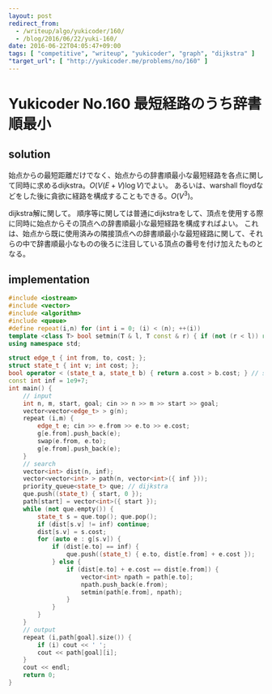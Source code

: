 ```yaml
---
layout: post
redirect_from:
  - /writeup/algo/yukicoder/160/
  - /blog/2016/06/22/yuki-160/
date: 2016-06-22T04:05:47+09:00
tags: [ "competitive", "writeup", "yukicoder", "graph", "dijkstra" ]
"target_url": [ "http://yukicoder.me/problems/no/160" ]
---
```


# Yukicoder No.160 最短経路のうち辞書順最小

## solution

始点からの最短距離だけでなく、始点からの辞書順最小な最短経路を各点に関して同時に求めるdijkstra。$O(V(E+V)\log V)$でよい。
あるいは、warshall floydなどをした後に貪欲に経路を構成することもできる。$O(V^3)$。

dijkstra解に関して。
順序等に関しては普通にdijkstraをして、頂点を使用する際に同時に始点からその頂点への辞書順最小な最短経路を構成すればよい。
これは、始点から既に使用済みの隣接頂点への辞書順最小な最短経路に関して、それらの中で辞書順最小なものの後ろに注目している頂点の番号を付け加えたものとなる。

## implementation

``` c++
#include <iostream>
#include <vector>
#include <algorithm>
#include <queue>
#define repeat(i,n) for (int i = 0; (i) < (n); ++(i))
template <class T> bool setmin(T & l, T const & r) { if (not (r < l)) return false; l = r; return true; }
using namespace std;

struct edge_t { int from, to, cost; };
struct state_t { int v; int cost; };
bool operator < (state_t a, state_t b) { return a.cost > b.cost; } // strict weak ordering
const int inf = 1e9+7;
int main() {
    // input
    int n, m, start, goal; cin >> n >> m >> start >> goal;
    vector<vector<edge_t> > g(n);
    repeat (i,m) {
        edge_t e; cin >> e.from >> e.to >> e.cost;
        g[e.from].push_back(e);
        swap(e.from, e.to);
        g[e.from].push_back(e);
    }
    // search
    vector<int> dist(n, inf);
    vector<vector<int> > path(n, vector<int>({ inf }));
    priority_queue<state_t> que; // dijkstra
    que.push((state_t) { start, 0 });
    path[start] = vector<int>({ start });
    while (not que.empty()) {
        state_t s = que.top(); que.pop();
        if (dist[s.v] != inf) continue;
        dist[s.v] = s.cost;
        for (auto e : g[s.v]) {
            if (dist[e.to] == inf) {
                que.push((state_t) { e.to, dist[e.from] + e.cost });
            } else {
                if (dist[e.to] + e.cost == dist[e.from]) {
                    vector<int> npath = path[e.to];
                    npath.push_back(e.from);
                    setmin(path[e.from], npath);
                }
            }
        }
    }
    // output
    repeat (i,path[goal].size()) {
        if (i) cout << ' ';
        cout << path[goal][i];
    }
    cout << endl;
    return 0;
}
```
